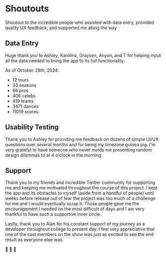 # Shoutouts

Shoutout to the incredible people who assisted with data entry, provided quality UX feedback, and supported me along the way

## Data Entry

Huge thank you to Ashley, Karolina, Graysen, Anyon, and T for helping input all the data needed to bring the app to its full functionality.

As of October 28th, 2024:

-   12 tours
-   33 seasons
-   66 pros
-   406 celebs
-   419 teams
-   3471 dances
-   11019 scores

## Usability Testing

Thank you to Ashley for providing me feedback on dozens of simple UI/UX questions over several months and for being my timezone guinea pig. I'm very grateful to have someone who never minds me presenting random design dilemmas to at 4 o'clock in the morning.

## Support

Thank you to my friends and incredible Twitter community for supporting me and keeping me motivated throughout the course of this project. I kept the app and its obstacles to myself (aside from a handful of people) until weeks before release out of fear the project was too much of a challenge for me and I would eventually scrap it. Those people gave me the encouragement I needed on the most difficult of days and I am very thankful to have such a supportive inner circle.

Lastly, thank you to Alan for his constant support of my journey as a developer throughout college to present day. I feel very appreciative that one of the cast members on the show was just as excited to see the end result as everyone else was.

🤍 🤍 🤍
